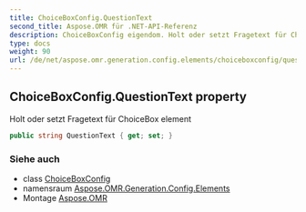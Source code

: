 ```yaml
---
title: ChoiceBoxConfig.QuestionText
second_title: Aspose.OMR für .NET-API-Referenz
description: ChoiceBoxConfig eigendom. Holt oder setzt Fragetext für ChoiceBox element
type: docs
weight: 90
url: /de/net/aspose.omr.generation.config.elements/choiceboxconfig/questiontext/
---
```

## ChoiceBoxConfig.QuestionText property

Holt oder setzt Fragetext für ChoiceBox element

```csharp
public string QuestionText { get; set; }
```

### Siehe auch

* class [ChoiceBoxConfig](../)
* namensraum [Aspose.OMR.Generation.Config.Elements](../../choiceboxconfig/)
* Montage [Aspose.OMR](../../../)


